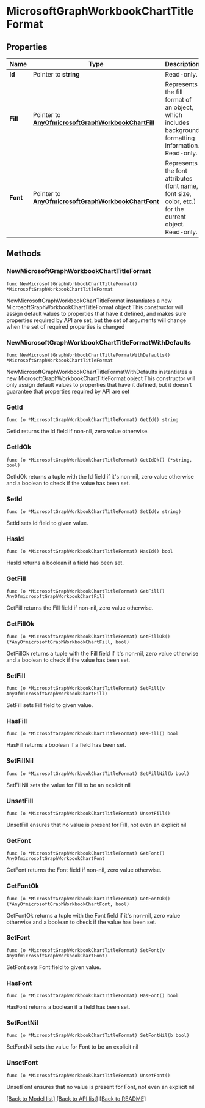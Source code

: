 # MicrosoftGraphWorkbookChartTitleFormat

## Properties

Name | Type | Description | Notes
------------ | ------------- | ------------- | -------------
**Id** | Pointer to **string** | Read-only. | [optional] 
**Fill** | Pointer to [**AnyOfmicrosoftGraphWorkbookChartFill**](anyOf&lt;microsoft.graph.workbookChartFill&gt;.md) | Represents the fill format of an object, which includes background formatting information. Read-only. | [optional] 
**Font** | Pointer to [**AnyOfmicrosoftGraphWorkbookChartFont**](anyOf&lt;microsoft.graph.workbookChartFont&gt;.md) | Represents the font attributes (font name, font size, color, etc.) for the current object. Read-only. | [optional] 

## Methods

### NewMicrosoftGraphWorkbookChartTitleFormat

`func NewMicrosoftGraphWorkbookChartTitleFormat() *MicrosoftGraphWorkbookChartTitleFormat`

NewMicrosoftGraphWorkbookChartTitleFormat instantiates a new MicrosoftGraphWorkbookChartTitleFormat object
This constructor will assign default values to properties that have it defined,
and makes sure properties required by API are set, but the set of arguments
will change when the set of required properties is changed

### NewMicrosoftGraphWorkbookChartTitleFormatWithDefaults

`func NewMicrosoftGraphWorkbookChartTitleFormatWithDefaults() *MicrosoftGraphWorkbookChartTitleFormat`

NewMicrosoftGraphWorkbookChartTitleFormatWithDefaults instantiates a new MicrosoftGraphWorkbookChartTitleFormat object
This constructor will only assign default values to properties that have it defined,
but it doesn't guarantee that properties required by API are set

### GetId

`func (o *MicrosoftGraphWorkbookChartTitleFormat) GetId() string`

GetId returns the Id field if non-nil, zero value otherwise.

### GetIdOk

`func (o *MicrosoftGraphWorkbookChartTitleFormat) GetIdOk() (*string, bool)`

GetIdOk returns a tuple with the Id field if it's non-nil, zero value otherwise
and a boolean to check if the value has been set.

### SetId

`func (o *MicrosoftGraphWorkbookChartTitleFormat) SetId(v string)`

SetId sets Id field to given value.

### HasId

`func (o *MicrosoftGraphWorkbookChartTitleFormat) HasId() bool`

HasId returns a boolean if a field has been set.

### GetFill

`func (o *MicrosoftGraphWorkbookChartTitleFormat) GetFill() AnyOfmicrosoftGraphWorkbookChartFill`

GetFill returns the Fill field if non-nil, zero value otherwise.

### GetFillOk

`func (o *MicrosoftGraphWorkbookChartTitleFormat) GetFillOk() (*AnyOfmicrosoftGraphWorkbookChartFill, bool)`

GetFillOk returns a tuple with the Fill field if it's non-nil, zero value otherwise
and a boolean to check if the value has been set.

### SetFill

`func (o *MicrosoftGraphWorkbookChartTitleFormat) SetFill(v AnyOfmicrosoftGraphWorkbookChartFill)`

SetFill sets Fill field to given value.

### HasFill

`func (o *MicrosoftGraphWorkbookChartTitleFormat) HasFill() bool`

HasFill returns a boolean if a field has been set.

### SetFillNil

`func (o *MicrosoftGraphWorkbookChartTitleFormat) SetFillNil(b bool)`

 SetFillNil sets the value for Fill to be an explicit nil

### UnsetFill
`func (o *MicrosoftGraphWorkbookChartTitleFormat) UnsetFill()`

UnsetFill ensures that no value is present for Fill, not even an explicit nil
### GetFont

`func (o *MicrosoftGraphWorkbookChartTitleFormat) GetFont() AnyOfmicrosoftGraphWorkbookChartFont`

GetFont returns the Font field if non-nil, zero value otherwise.

### GetFontOk

`func (o *MicrosoftGraphWorkbookChartTitleFormat) GetFontOk() (*AnyOfmicrosoftGraphWorkbookChartFont, bool)`

GetFontOk returns a tuple with the Font field if it's non-nil, zero value otherwise
and a boolean to check if the value has been set.

### SetFont

`func (o *MicrosoftGraphWorkbookChartTitleFormat) SetFont(v AnyOfmicrosoftGraphWorkbookChartFont)`

SetFont sets Font field to given value.

### HasFont

`func (o *MicrosoftGraphWorkbookChartTitleFormat) HasFont() bool`

HasFont returns a boolean if a field has been set.

### SetFontNil

`func (o *MicrosoftGraphWorkbookChartTitleFormat) SetFontNil(b bool)`

 SetFontNil sets the value for Font to be an explicit nil

### UnsetFont
`func (o *MicrosoftGraphWorkbookChartTitleFormat) UnsetFont()`

UnsetFont ensures that no value is present for Font, not even an explicit nil

[[Back to Model list]](../README.md#documentation-for-models) [[Back to API list]](../README.md#documentation-for-api-endpoints) [[Back to README]](../README.md)


